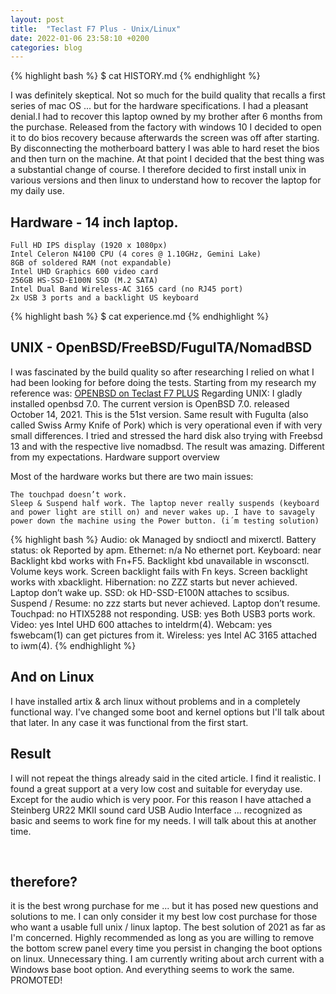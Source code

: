 ```yaml
---
layout: post
title:  "Teclast F7 Plus - Unix/Linux"
date: 2022-01-06 23:58:10 +0200
categories: blog 
---
```

{% highlight bash %}
$ cat HISTORY.md
{% endhighlight %}

I was definitely skeptical. Not so much for the build quality that recalls a first series of mac OS ... but for the hardware specifications. I had a pleasant denial.I had to recover this laptop owned by my brother after 6 months from the purchase. Released from the factory with windows 10 I decided to open it to do bios recovery because afterwards the screen was off after starting. By disconnecting the motherboard battery I was able to hard reset the bios and then turn on the machine. At that point I decided that the best thing was a substantial change of course. I therefore decided to first install unix in various versions and then linux to understand how to recover the laptop for my daily use.

## Hardware - 14 inch laptop. 

    Full HD IPS display (1920 x 1080px)
    Intel Celeron N4100 CPU (4 cores @ 1.10GHz, Gemini Lake)
    8GB of soldered RAM (not expandable)
    Intel UHD Graphics 600 video card
    256GB HS-SSD-E100N SSD (M.2 SATA)
    Intel Dual Band Wireless-AC 3165 card (no RJ45 port)
    2x USB 3 ports and a backlight US keyboard

{% highlight bash %}
$ cat experience.md
{% endhighlight %}

## UNIX - OpenBSD/FreeBSD/FuguITA/NomadBSD 
I was fascinated by the build quality so after researching I relied on what I had been looking for before doing the tests. Starting from my research my reference was: [OPENBSD on Teclast F7 PLUS]
Regarding UNIX: I gladly installed openbsd 7.0. The current version is OpenBSD 7.0. released October 14, 2021. This is the 51st version. Same result with FuguIta (also called Swiss Army Knife of Pork) which is very operational even if with very small differences. I tried and stressed the hard disk also trying with Freebsd 13 and with the respective live nomadbsd. The result was amazing. Different from my expectations.
Hardware support overview

Most of the hardware works but there are two main issues:

    The touchpad doesn’t work.
    Sleep & Suspend half work. The laptop never really suspends (keyboard and power light are still on) and never wakes up. I have to savagely power down the machine using the Power button. (i´m testing solution)


{% highlight bash %}
Audio:            ok  Managed by sndioctl and mixerctl.
Battery status:   ok  Reported by apm.
Ethernet:        n/a  No ethernet port.
Keyboard:       near  Backlight kbd works with Fn+F5.
                      Backlight kbd unavailable in wsconsctl.
                      Volume keys work.
                      Screen backlight fails with Fn keys.
                      Screen backlight works with xbacklight.
Hibernation:      no  ZZZ starts but never achieved.
                      Laptop don’t wake up.
SSD:              ok  HD-SSD-E100N attaches to scsibus.
Suspend / Resume: no  zzz starts but never achieved.
                      Laptop don’t resume.
Touchpad:         no  HTIX5288 not responding.
USB:             yes  Both USB3 ports work.
Video:           yes  Intel UHD 600 attaches to inteldrm(4).
Webcam:          yes  fswebcam(1) can get pictures from it.
Wireless:        yes  Intel AC 3165 attached to iwm(4).
{% endhighlight %}

## And on Linux

I have installed artix & arch linux without problems and in a completely functional way. I've changed some boot and kernel options but I'll talk about that later. In any case it was functional from the first start.

## Result 

I will not repeat the things already said in the cited article. I find it realistic. I found a great support at a very low cost and suitable for everyday use. Except for the audio which is very poor. For this reason I have attached a Steinberg UR22 MKII sound card USB Audio Interface ... recognized as basic and 
seems to work fine for my needs. I will talk about this at another time.
<p>&nbsp;</p>

## therefore?

it is the best wrong purchase for me ... but it has posed new questions and solutions to me. I can only consider it my best low cost purchase for those who want a usable full unix / linux laptop. The best solution of 2021 as far as I'm concerned. Highly recommended as long as you are willing to remove the bottom screw panel every time you persist in changing the boot options on linux. Unnecessary thing. I am currently writing about arch current with a Windows base boot option. And everything seems to work the same. PROMOTED!

[OPENBSD on Teclast F7 PLUS]: https://www.tumfatig.net/2020/openbsd-on-teclast-f7-plus/